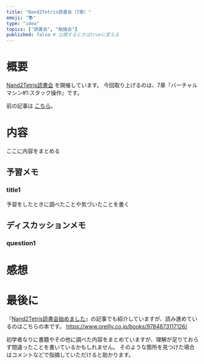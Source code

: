 ```yaml
---
title: "Nand2Tetris読書会（7章）"
emoji: "📚"
type: "idea"
topics: ["読書会", "勉強会"]
published: false # 公開するときはtrueに変える
---
```


# 概要

[Nand2Tetris読書会](https://zenn.dev/tomom1_s/articles/nand2tetris-00) を開催しています。
今回取り上げるのは、7章『バーチャルマシン#1:スタック操作』です。

前の記事は [こちら](https://zenn.dev/tomom1_s/articles/nand2tetris-06)。

# 内容

ここに内容をまとめる

## 予習メモ

### title1

予習をしたときに調べたことや気づいたことを書く

## ディスカッションメモ

### question1

# 感想

# 最後に

『[Nand2Tetris読書会始めました](https://zenn.dev/tomom1_s/articles/nand2tetris-00)』の記事でも紹介していますが、読み進めているのはこちらの本です。
https://www.oreilly.co.jp/books/9784873117126/

初学者なりに書籍やその他に調べた内容をまとめていますが、理解が足りておらず間違ったことを書いているかもしれません。
そのような箇所を見つけた場合はコメントなどで指摘していただけると助かります。

[comment]: <> (次の記事は [こちら]&#40;https://zenn.dev/tomom1_s/articles/nand2tetris-08&#41;。)
